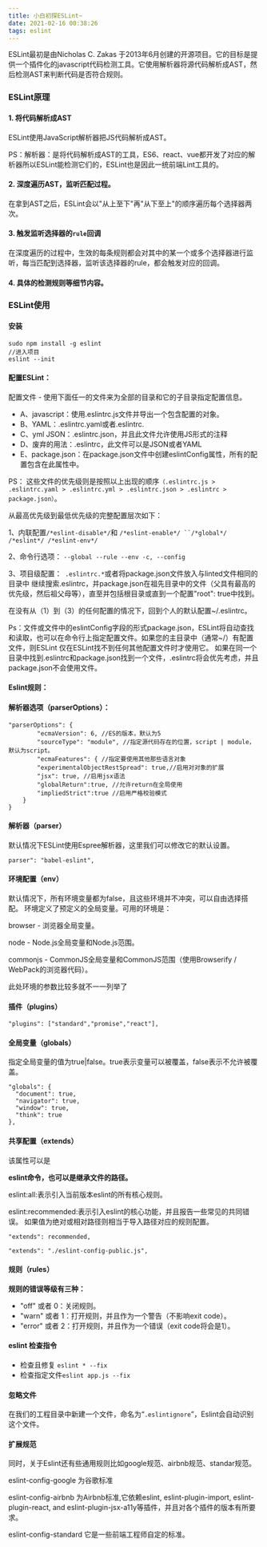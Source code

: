 ```yaml
---
title: 小白初探ESLint~
date: 2021-02-16 00:38:26
tags: eslint
---
```


ESLint最初是由Nicholas C. Zakas 于2013年6月创建的开源项目。它的目标是提供一个插件化的javascript代码检测工具。它使用解析器将源代码解析成AST，然后检测AST来判断代码是否符合规则。

### ESLint原理

#### 1. 将代码解析成AST

ESLint使用JavaScript解析器把JS代码解析成AST。

PS：解析器：是将代码解析成AST的工具，ES6、react、vue都开发了对应的解析器所以ESLint能检测它们的，ESLint也是因此一统前端Lint工具的。

#### 2. 深度遍历AST，监听匹配过程。

在拿到AST之后，ESLint会以"从上至下"再"从下至上"的顺序遍历每个选择器两次。

#### 3. 触发监听选择器的`rule`回调

在深度遍历的过程中，生效的每条规则都会对其中的某一个或多个选择器进行监听，每当匹配到选择器，监听该选择器的rule，都会触发对应的回调。

#### 4. 具体的检测规则等细节内容。

### ESLint使用
#### 安装

```
sudo npm install -g eslint
//进入项目
eslint --init
```

#### **配置ESLint：**

配置文件 - 使用下面任一的文件来为全部的目录和它的子目录指定配置信息。

- A、javascript：使用.eslintrc.js文件并导出一个包含配置的对象。
- B、YAML：.eslintrc.yaml或者.eslintrc. 
- C、yml JSON：.eslintrc.json，并且此文件允许使用JS形式的注释
- D、废弃的用法：.eslintrc，此文件可以是JSON或者YAML 
- E、package.json：在package.json文件中创建eslintConfig属性，所有的配置包含在此属性中。

 PS： 这些文件的优先级则是按照以上出现的顺序`（.eslintrc.js > .eslintrc.yaml > .eslintrc.yml > .eslintrc.json > .eslintrc > package.json）`。 

从最高优先级到最低优先级的完整配置层次如下：

 1、内联配置` /*eslint-disable*/ `和 `/*eslint-enable*/ ``/*global*/ /*eslint*/ /*eslint-env*/ `

2、命令行选项： `--global --rule --env -c, --config `

3、项目级配置：` .eslintrc.*`或者将package.json文件放入与linted文件相同的目录中 继续搜索.eslintrc，并package.json在祖先目录中的文件（父具有最高的优先级，然后祖父母等），直至并包括根目录或直到一个配置"root": true中找到。 

在没有从（1）到（3）的任何配置的情况下，回到个人的默认配置~/.eslintrc。

 Ps：文件或文件中的eslintConfig字段的形式package.json，ESLint将自动查找和读取，也可以在命令行上指定配置文件。如果您的主目录中（通常~/）有配置文件，则ESLint 仅在ESLint找不到任何其他配置文件时才使用它。 如果在同一个目录中找到.eslintrc和package.json找到一个文件，.eslintrc将会优先考虑，并且package.json不会使用文件。 

#### Eslint规则：

#### 解析器选项（parserOptions）：

```
"parserOptions": {
		"ecmaVersion": 6, //ES的版本，默认为5
		"sourceType": "module", //指定源代码存在的位置，script | module，默认为script。
		"ecmaFeatures": { //指定要使用其他那些语言对象
		"experimentalObjectRestSpread": true,//启用对对象的扩展
		"jsx": true, //启用jsx语法
		"globalReturn":true, //允许return在全局使用
		"impliedStrict":true //启用严格校验模式
	}
}
```

#### 解析器（parser）

默认情况下ESLint使用Espree解析器，这里我们可以修改它的默认设置。

```
parser": "babel-eslint",
```

#### 环境配置（env）

默认情况下，所有环境变量都为false，且这些环境并不冲突，可以自由选择搭配。 环境定义了预定义的全局变量。可用的环境是：

browser - 浏览器全局变量。

node - Node.js全局变量和Node.js范围。

commonjs - CommonJS全局变量和CommonJS范围（使用Browserify / WebPack的浏览器代码）。

此处环境的参数比较多就不一一列举了

#### 插件（plugins）

```
"plugins": ["standard","promise","react"],
```

#### 全局变量（globals） 

指定全局变量的值为true|false。true表示变量可以被覆盖，false表示不允许被覆盖。

```
"globals": {
  "document": true,
  "navigator": true,
  "window": true,
  "think": true
},
```


#### 共享配置（extends）

该属性可以是

**eslint命令，也可以是继承文件的路径。**

 eslint:all:表示引入当前版本eslint的所有核心规则。 

eslint:recommended:表示引入eslint的核心功能，并且报告一些常见的共同错误。 如果值为绝对或相对路径则相当于导入路径对应的规则配置。

```
"extends": recommended,
```

```
"extends": "./eslint-config-public.js",
```

#### 规则（rules）

**规则的错误等级有三种：**

- "off" 或者 0：关闭规则。
- "warn" 或者 1：打开规则，并且作为一个警告（不影响exit code）。
- "error" 或者 2：打开规则，并且作为一个错误（exit code将会是1）。

#### eslint 检查指令 

-  检查且修复 `eslint * --fix `
-  检查指定文件` eslint app.js --fix `


#### 忽略文件

 在我们的工程目录中新建一个文件，命名为“`.eslintignore`”，Eslint会自动识别这个文件。
 
#### 扩展规范
 
 同时，关于Eslint还有些通用规则比如google规范、airbnb规范、standar规范。
 
 eslint-config-google 为谷歌标准
 
 eslint-config-airbnb 为Airbnb标准,它依赖eslint, eslint-plugin-import, eslint-plugin-react, and eslint-plugin-jsx-a11y等插件，并且对各个插件的版本有所要求。
 
eslint-config-standard 它是一些前端工程师自定的标准。

